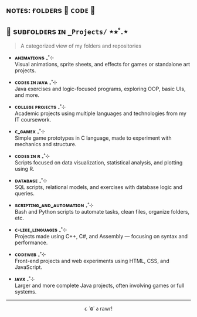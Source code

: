 ## ɴᴏᴛᴇs: ғᴏʟᴅᴇʀs 📁 ᴄᴏᴅᴇ 👾

## 📁 sᴜʙғᴏʟᴅᴇʀs ɪɴ `_Projects/` ⋆⭒˚.⋆

> A categorized view of my folders and repositories

- **ᴀɴɪᴍᴀᴛɪᴏɴs** ₊˚⊹  
Visual animations, sprite sheets, and effects for games or standalone art projects.

- **ᴄᴏᴅᴇs ɪɴ ᴊᴀᴠᴀ** ₊˚⊹  
Java exercises and logic-focused programs, exploring OOP, basic UIs, and more.

- **ᴄᴏʟʟᴇɢᴇ ᴘʀᴏᴊᴇᴄᴛs** ₊˚⊹  
Academic projects using multiple languages and technologies from my IT coursework.

- **ᴄ_ɢᴀᴍᴇx** ₊˚⊹  
Simple game prototypes in C language, made to experiment with mechanics and structure.

- **ᴄᴏᴅᴇs ɪɴ ʀ** ₊˚⊹  
Scripts focused on data visualization, statistical analysis, and plotting using R.

- **ᴅᴀᴛᴀʙᴀsᴇ** ₊˚⊹  
SQL scripts, relational models, and exercises with database logic and queries.

- **sᴄʀɪᴘᴛɪɴɢ_ᴀɴᴅ_ᴀᴜᴛᴏᴍᴀᴛɪᴏɴ** ₊˚⊹  
Bash and Python scripts to automate tasks, clean files, organize folders, etc.

- **ᴄ-ʟɪᴋᴇ_ʟɪɴɢᴜᴀɢᴇs** ₊˚⊹  
Projects made using C++, C#, and Assembly — focusing on syntax and performance.

- **ᴄᴏᴅᴇᴡᴇʙ** ₊˚⊹  
Front-end projects and web experiments using HTML, CSS, and JavaScript.

- **ᴊᴀᴠx** ₊˚⊹  
Larger and more complete Java projects, often involving games or full systems.

---

<p align="center">૮ ˙Ⱉ˙ ა rawr!</p>
